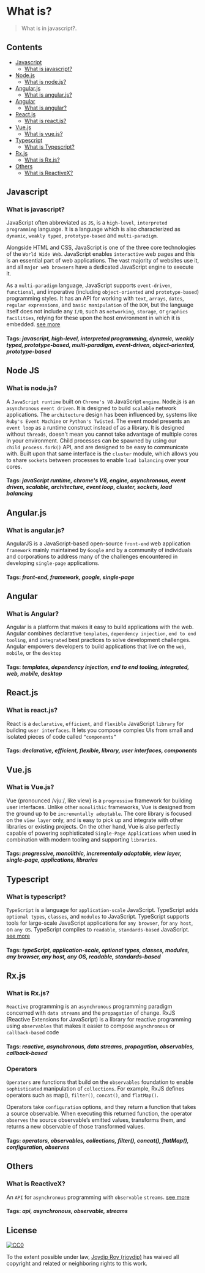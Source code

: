 # What is?

> What is in javascript?.

## Contents

- [Javascript](#javascript)
    - [What is javascript?](#what-is-javascript)
- [Node.js](#nodejs)
    - [What is node.js?](#what-is-nodejs)
- [Angular.js](#angularjs)
    - [What is angular.js?](#what-is-angularjs)
- [Angular](#angular)
    - [What is angular?](#what-is-angular)
- [React.js](#reactjs)
    - [What is react.js?](#what-is-reactjs)
- [Vue.js](#vuejs)
    - [What is vue.js?](#what-is-vuejs)
- [Typescript](#typescript)
    - [What is Typescript?](#what-is-typescript)
- [Rx.js](#rx.js)
    - [What is Rx.js?](#what-is-rxjs)
- [Others](#others)
    - [What is ReactiveX?](#what-is-reactiveX)

## Javascript

### What is javascript?

JavaScript often abbreviated as `JS`, is a `high-level`, `interpreted programming` language. It is a language which is also characterized as `dynamic`, `weakly typed`, `prototype-based` and `multi-paradigm`.

Alongside HTML and CSS, JavaScript is one of the three core technologies of the `World Wide Web`. JavaScript enables `interactive` web pages and this is an essential part of web applications. The vast majority of websites use it, and all `major web browsers` have a dedicated JavaScript engine to execute it.

As a `multi-paradigm` language, JavaScript supports `event-driven`, `functional`, and imperative (including `object-oriented` and `prototype-based`) programming styles. It has an API for working with `text`, `arrays`, `dates`, `regular expressions`, and `basic manipulation` of the `DOM`, but the language itself does not include any `I/O`, such as `networking`, `storage`, or `graphics` `facilities`, relying for these upon the host environment in which it is embedded. [see more](https://en.wikipedia.org/wiki/JavaScript)

#### Tags: ***javascript, high-level, interpreted programming, dynamic, weakly typed, prototype-based, multi-paradigm, event-driven, object-oriented, prototype-based***

## Node JS

### What is node.js?

A `JavaScript runtime` built on `Chrome's V8` JavaScript `engine`. Node.js is an `asynchronous` `event driven`. It is designed to build `scalable` network applications. The `architecture` design has been influenced by, systems like `Ruby's Event Machine` or `Python's Twisted`. The event model presents an `event loop` as a runtime construct instead of as a library. It is designed without `threads`, doesn't mean you cannot take advantage of multiple cores in your environment. Child processes can be spawned by using our `child_process.fork()` API, and are designed to be easy to communicate with. Built upon that same interface is the `cluster` module, which allows you to share `sockets` between processes to enable `load balancing` over your cores.

#### Tags: ***javaScript runtime, chrome's V8, engine, asynchronous, event driven, scalable, architecture, event loop, cluster, sockets, load balancing***

## Angular.js

### What is angular.js?

AngularJS is a JavaScript-based open-source `front-end` web application `framework` mainly maintained by `Google` and by a community of individuals and corporations to address many of the challenges encountered in developing `single-page` applications.

#### Tags: ***front-end, framework, google, single-page***

## Angular

### What is Angular?

Angular is a platform that makes it easy to build applications with the web. Angular combines declarative `templates`, `dependency injection`, `end to end tooling`, and `integrated` best practices to solve development challenges. Angular empowers developers to build applications that live on the `web`, `mobile`, or the `desktop`

#### Tags: ***templates, dependency injection, end to end tooling, integrated, web, mobile, desktop***

## React.js

### What is react.js?

React is a `declarative`, `efficient`, and `flexible` JavaScript `library` for building `user interfaces`. It lets you compose complex UIs from small and isolated pieces of code called `“components”`

#### Tags: ***declarative, efficient, flexible, library, user interfaces, components***

## Vue.js

### What is Vue.js?

Vue (pronounced /vjuː/, like view) is a `progressive` framework for building user interfaces. Unlike other `monolithic` frameworks, Vue is designed from the ground up to be `incrementally adoptable`. The core library is focused on the `view layer` only, and is easy to pick up and integrate with other libraries or existing projects. On the other hand, Vue is also perfectly capable of powering sophisticated `Single-Page Applications` when used in combination with modern tooling and supporting `libraries`.

#### Tags: ***progressive, monolithic, incrementally adoptable, view layer, single-page, applications, libraries***

## Typescript

### What is typescript?

`TypeScript` is a language for `application-scale` JavaScript. TypeScript adds `optional types`, `classes`, and `modules` to JavaScript. TypeScript supports tools for large-scale JavaScript applications for `any browser`, for `any host`, on `any OS`. TypeScript compiles to `readable`, `standards-based` JavaScript. [see more](https://www.typescriptlang.org)

#### Tags: ***typeScript, application-scale, optional types, classes, modules, any browser, any host, any OS, readable, standards-based***

## Rx.js

### What is Rx.js?

`Reactive` programming is an `asynchronous` programming paradigm concerned with `data streams` and the `propagation` of change. RxJS (Reactive Extensions for JavaScript) is a library for reactive programming using `observables` that makes it easier to compose `asynchronous` or `callback-based` code

#### Tags: ***reactive, asynchronous, data streams, propagation, observables, callback-based***

### Operators

`Operators` are functions that build on the `observables` foundation to enable `sophisticated` manipulation of `collections`. For example, RxJS defines operators such as map(), `filter()`, `concat()`, and `flatMap()`.

Operators take `configuration` options, and they return a function that takes a source observable. When executing this returned function, the operator `observes` the source observable’s emitted values, transforms them, and returns a new observable of those transformed values.

#### Tags: ***operators, observables, collections, filter(), concat(), flatMap(), configuration, observes***

## Others

### What is ReactiveX?

An `API` for `asynchronous` programming with `observable` `streams`. [see more](http://reactivex.io/)

#### Tags: ***api, asynchronous, observable, streams***

## License

[![CC0](http://mirrors.creativecommons.org/presskit/buttons/88x31/svg/cc-zero.svg)](https://creativecommons.org/publicdomain/zero/1.0/)

To the extent possible under law, [Joydip Roy (rjoydip)](https://github.com/rjoydip) has waived all copyright and related or neighboring rights to this work.

